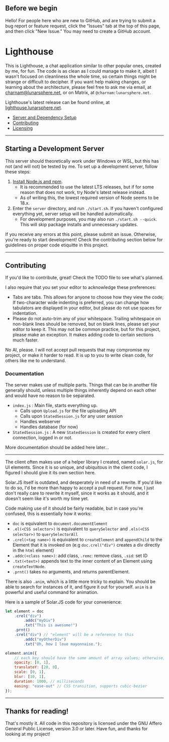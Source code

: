 ## Before we begin

Hello! For people here who are new to GitHub, and are trying to submit a bug report or feature request, click the "Issues" tab at the top of this page, and then click "New Issue." You may need to create a GitHub account.

# Lighthouse

This is Lighthouse, a chat application similar to other popular ones, created by me, for fun. The code is as clean as I could manage to make it, albeit I wasn't focused on cleanliness the whole time, so certain things might be strange or difficult to decipher. If you want help making changes, or learning about the architecture, please feel free to ask me via email, at [charnam@lunarsphere.net](mailto:charnam@lunarsphere.net), or on Matrix, at `@charnam:lunarsphere.net`.

Lighthouse's latest release can be found online, at [lighthouse.lunarsphere.net](https://lighthouse.lunarsphere.net/).

- [Server and Dependency Setup](#starting-a-development-server)
- [Contributing](#contributing)
- [Licensing](#thanks-for-reading)

---

## Starting a Development Server

This server should theoretically work under Windows or WSL, but this has not (and will not) be tested by me.
To set up a development server, follow these steps:

1. [Install Node.js and npm](https://docs.npmjs.com/downloading-and-installing-node-js-and-npm).
	- It is recommended to use the latest LTS releases, but if for some reason that does not work, try Node's latest release instead.
	- As of writing this, the lowest required version of Node seems to be 18.x.
2. Enter the `server` directory, and run `./start.sh`. If you haven't configured everything yet, server setup will be handled automatically.
	- For development purposes, you may also run `./start.sh --quick`. This will skip package installs and unnecessary updates.

If you receive any errors at this point, please submit an issue. Otherwise, you're ready to start development! Check the contributing section below for guidelines on proper code etiquitte in this project.

---

## Contributing

If you'd like to contribute, great! Check the TODO file to see what's planned.

I also require that you set your editor to acknowledge these preferences:

- Tabs are tabs. This allows for anyone to choose how they view the code; If two-character wide indenting is preferred, you can change how tabulators are displayed in your editor, but please do not use spaces for indentation.
- Please do not auto-trim any of your whitespace. Trailing whitespace on non-blank lines should be removed, but on blank lines, please set your editor to keep it. This may not be common practice, but for this project, please make an exception. It makes adding code to certain sections much faster.

No AI, please. I will not accept pull requests that may compromise my project, or make it harder to read. It is up to you to write clean code, for others like me to understand.

### Documentation

The server makes use of multiple parts. Things that can be in another file generally should, unless multiple things inherently depend on each other and would have no reason to be separated.

- `index.js` : Main file, starts everything up.
	- Calls upon `Upload.js` for the file uploading API
	- Calls upon `StatedSession.js` for any user session
	- Handles webserver
	- Handles database (for now)
- `StatedSession.js` : A new `StatedSession` is created for every client connection, logged in or not.

More documentation should be added here later...

---

The client often makes use of a helper library I created, named `solar.js`, for UI elements. Since it is so unique, and ubiquitous in the client code, I figured I should give it its own section here.

Solar.JS itself is outdated, and desperately in need of a rewrite. If you'd like to do so, I'd be more than happy to accept a pull request. For now, I just don't really care to rewrite it myself, since it works as it should, and it doesn't seem like it's worth my time yet.

Code making use of it should be fairly readable, but in case you're confused, this is essentially how it works:

- `doc` is equivalent to `document.documentElement`
- `.el(<CSS selector>)` is equivalent to `querySelector` and `.els(<CSS selector>)` to `querySelectorAll`
- `.crel(<tag name>)` is equivalent to `createElement` and `appendChild` to the Element that it is invoked on (e.g `doc.crel("div")` creates a div directly in the `html` element)
- `.addc(<class name>)`: add class, `.remc`: remove class, `.sid`: set ID
- `.txt(<text>)` appends text to the inner content of an Element using `createTextNode`.
- `.prnt()` takes no arguments, and returns parentElement.

There is also `.anim`, which is a little more tricky to explain. You should be able to search for instances of it, and figure it out for yourself. `anim` is a powerful and useful command for animation.

Here is a sample of Solar.JS code for your convenience:

```js
let element = doc
	.crel("div")
		.addc("myDiv")
		.txt("This is awesome!")
	.prnt()
	.crel("div") // "element" will be a reference to this
		.addc("myOtherDiv")
		.txt("Oh, how I love mayonnaise.");

element.anim({
	// each key should have the same amount of array values; otherwise, strange behaviour can occur
	opacity: [0, 1],
	translateY: [20, 0],
	scale: [0, 1],
	blur: [10, 1],
	duration: 1000, // milliseconds
	easing: "ease-out" // CSS transition, supports cubic-bezier
});
```

---

## Thanks for reading!

That's mostly it. All code in this repository is licensed under the GNU Affero General Public License, version 3.0 or later. Have fun, and thanks for looking at my project!


